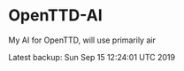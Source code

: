 # OpenTTD-AI
My AI for OpenTTD, will use primarily air

Latest backup: Sun Sep 15 12:24:01 UTC 2019
